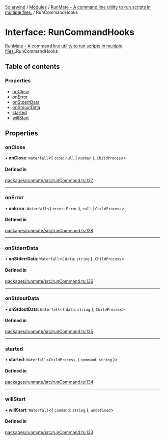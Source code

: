 [Solarwind](../README.md) / [Modules](../modules.md) / [RunMate - A command line utility to run scripts in multiple files.](../modules/RunMate___A_command_line_utility_to_run_scripts_in_multiple_files_.md) / RunCommandHooks

# Interface: RunCommandHooks

[RunMate - A command line utility to run scripts in multiple files.](../modules/RunMate___A_command_line_utility_to_run_scripts_in_multiple_files_.md).RunCommandHooks

## Table of contents

### Properties

- [onClose](RunMate___A_command_line_utility_to_run_scripts_in_multiple_files_.RunCommandHooks.md#onclose)
- [onError](RunMate___A_command_line_utility_to_run_scripts_in_multiple_files_.RunCommandHooks.md#onerror)
- [onStderrData](RunMate___A_command_line_utility_to_run_scripts_in_multiple_files_.RunCommandHooks.md#onstderrdata)
- [onStdoutData](RunMate___A_command_line_utility_to_run_scripts_in_multiple_files_.RunCommandHooks.md#onstdoutdata)
- [started](RunMate___A_command_line_utility_to_run_scripts_in_multiple_files_.RunCommandHooks.md#started)
- [willStart](RunMate___A_command_line_utility_to_run_scripts_in_multiple_files_.RunCommandHooks.md#willstart)

## Properties

### onClose

• **onClose**: `Waterfall`<{ `code`: ``null`` \| `number`  }, `ChildProcess`\>

#### Defined in

[packages/runmate/src/runCommand.ts:137](https://github.com/antoniopresto/darch/blob/c5cd1c8/packages/runmate/src/runCommand.ts#L137)

___

### onError

• **onError**: `Waterfall`<{ `error`: `Error`  }, ``null`` \| `ChildProcess`\>

#### Defined in

[packages/runmate/src/runCommand.ts:138](https://github.com/antoniopresto/darch/blob/c5cd1c8/packages/runmate/src/runCommand.ts#L138)

___

### onStderrData

• **onStderrData**: `Waterfall`<{ `data`: `string`  }, `ChildProcess`\>

#### Defined in

[packages/runmate/src/runCommand.ts:136](https://github.com/antoniopresto/darch/blob/c5cd1c8/packages/runmate/src/runCommand.ts#L136)

___

### onStdoutData

• **onStdoutData**: `Waterfall`<{ `data`: `string`  }, `ChildProcess`\>

#### Defined in

[packages/runmate/src/runCommand.ts:135](https://github.com/antoniopresto/darch/blob/c5cd1c8/packages/runmate/src/runCommand.ts#L135)

___

### started

• **started**: `Waterfall`<`ChildProcess`, { `command`: `string`  }\>

#### Defined in

[packages/runmate/src/runCommand.ts:134](https://github.com/antoniopresto/darch/blob/c5cd1c8/packages/runmate/src/runCommand.ts#L134)

___

### willStart

• **willStart**: `Waterfall`<{ `command`: `string`  }, `undefined`\>

#### Defined in

[packages/runmate/src/runCommand.ts:133](https://github.com/antoniopresto/darch/blob/c5cd1c8/packages/runmate/src/runCommand.ts#L133)
